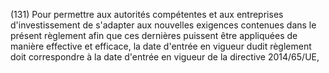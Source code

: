 (131) Pour permettre aux autorités compétentes et aux entreprises d'investissement de s'adapter aux nouvelles exigences contenues dans le présent règlement afin que ces dernières puissent être appliquées de manière effective et efficace, la date d'entrée en vigueur dudit règlement doit correspondre à la date d'entrée en vigueur de la directive 2014/65/UE,